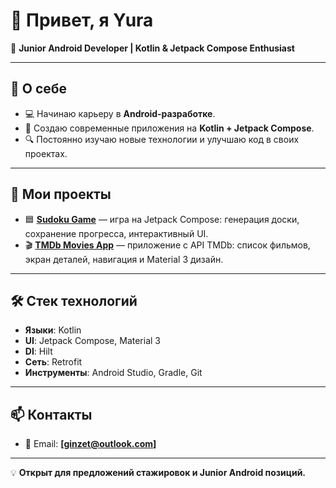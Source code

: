 # 👋 Привет, я Yura

🎯 **Junior Android Developer | Kotlin & Jetpack Compose Enthusiast**

---

## 🚀 О себе  
- 💻 Начинаю карьеру в **Android‑разработке**.  
- 📱 Создаю современные приложения на **Kotlin + Jetpack Compose**.  
- 🔍 Постоянно изучаю новые технологии и улучшаю код в своих проектах.  

---

## 📂 Мои проекты
- 🟦 **[Sudoku Game](https://github.com/BlackFoxis/Sudoku)** — игра на Jetpack Compose: генерация доски, сохранение прогресса, интерактивный UI.  
- 🎬 **[TMDb Movies App](https://github.com/BlackFoxis/TMDb)** — приложение с API TMDb: список фильмов, экран деталей, навигация и Material 3 дизайн.

---

## 🛠 Стек технологий
- **Языки**: Kotlin  
- **UI**: Jetpack Compose, Material 3  
- **DI**: Hilt  
- **Сеть**: Retrofit  
- **Инструменты**: Android Studio, Gradle, Git

---

## 📫 Контакты
- 📧 Email: **[ginzet@outlook.com]**
---

💡 **Открыт для предложений стажировок и Junior Android позиций.**
